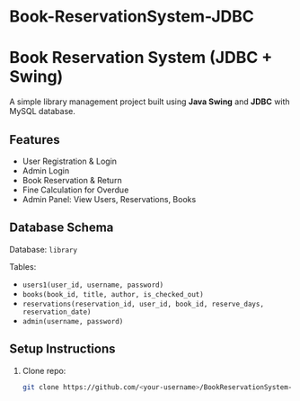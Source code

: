 # Book-ReservationSystem-JDBC
# Book Reservation System (JDBC + Swing)

A simple library management project built using **Java Swing** and **JDBC** with MySQL database.

## Features
- User Registration & Login
- Admin Login
- Book Reservation & Return
- Fine Calculation for Overdue
- Admin Panel: View Users, Reservations, Books

## Database Schema
Database: `library`

Tables:
- `users1(user_id, username, password)`
- `books(book_id, title, author, is_checked_out)`
- `reservations(reservation_id, user_id, book_id, reserve_days, reservation_date)`
- `admin(username, password)`

## Setup Instructions
1. Clone repo:  
   ```bash
   git clone https://github.com/<your-username>/BookReservationSystem-JDBC.git
